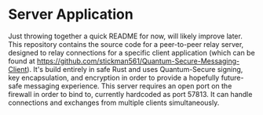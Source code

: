 # Server Application

Just throwing together a quick README for now, will likely improve later. This repository contains the source code for a peer-to-peer relay server, 
designed to relay connections for a specific client application (which can be found at https://github.com/stickman561/Quantum-Secure-Messaging-Client).
It's build entirely in safe Rust and uses Quantum-Secure signing, key encapsulation, and encryption in order to provide a hopefully future-safe messaging
experience. This server requires an open port on the firewall in order to bind to, currently hardcoded as port 57813. It can handle connections and
exchanges from multiple clients simultaneously.
